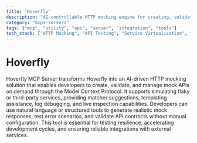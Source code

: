 ```yaml
---
title: "Hoverfly"
description: "AI-controllable HTTP mocking engine for creating, validating, and managing mock APIs through natural language commands."
category: "mcps-servers"
tags: ["mcp", "utility", "api", "server", "integration", "tools"]
tech_stack: ["HTTP Mocking", "API Testing", "Service Virtualization", "Debugging Tools", "Integration Testing"]
---
```


# Hoverfly

Hoverfly MCP Server transforms Hoverfly into an AI-driven HTTP mocking solution that enables developers to create, validate, and manage mock APIs on demand through the Model Context Protocol. It supports simulating flaky or third-party services, providing matcher suggestions, templating assistance, log debugging, and live inspection capabilities. Developers can use natural language or structured tools to generate realistic mock responses, test error scenarios, and validate API contracts without manual configuration. This tool is essential for testing resilience, accelerating development cycles, and ensuring reliable integrations with external services.
